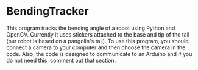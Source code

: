 # BendingTracker

This program tracks the bending angle of a robot using Python and OpenCV. Currently it uses stickers attached to the base and
tip of the tail (our robot is based on a pangolin's tail). To use this program, you should connect a camera to your computer and
then choose the camera in the code. Also, the code is designed to communicate to an Arduino and if you do not need this, comment
out that section.

